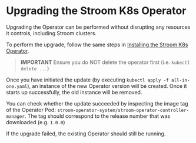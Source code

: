 # Upgrading the Stroom K8s Operator

Upgrading the Operator can be performed without disrupting any resources it controls, including Stroom clusters.

To perform the upgrade, follow the same steps in [Installing the Stroom K8s Operator](install-operator.md).

> **IMPORTANT** Ensure you do NOT delete the operator first (i.e. `kubectl delete ...`)

Once you have initiated the update (by executing `kubectl apply -f all-in-one.yaml`), an instance of the new Operator version will be created. Once it starts up successfully, the old instance will be removed.

You can check whether the update succeeded by inspecting the image tag of the Operator Pod: `stroom-operator-system/stroom-operator-controller-manager`. The tag should correspond to the release number that was downloaded (e.g. `1.0.0`)

If the upgrade failed, the existing Operator should still be running.
